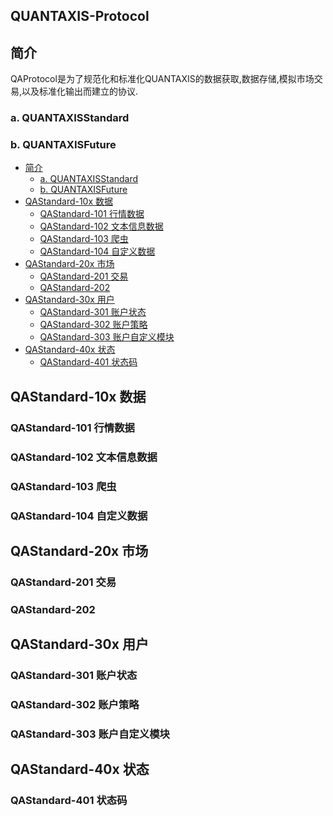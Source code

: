 QUANTAXIS-Protocol
------

## 简介
QAProtocol是为了规范化和标准化QUANTAXIS的数据获取,数据存储,模拟市场交易,以及标准化输出而建立的协议.
### a. QUANTAXISStandard
### b. QUANTAXISFuture
<!-- TOC -->

- [简介](#简介)
    - [a. QUANTAXISStandard](#a-quantaxisstandard)
    - [b. QUANTAXISFuture](#b-quantaxisfuture)
- [QAStandard-10x 数据](#qastandard-10x-数据)
    - [QAStandard-101 行情数据](#qastandard-101-行情数据)
    - [QAStandard-102 文本信息数据](#qastandard-102-文本信息数据)
    - [QAStandard-103 爬虫](#qastandard-103-爬虫)
    - [QAStandard-104 自定义数据](#qastandard-104-自定义数据)
- [QAStandard-20x 市场](#qastandard-20x-市场)
    - [QAStandard-201 交易](#qastandard-201-交易)
    - [QAStandard-202](#qastandard-202)
- [QAStandard-30x 用户](#qastandard-30x-用户)
    - [QAStandard-301 账户状态](#qastandard-301-账户状态)
    - [QAStandard-302 账户策略](#qastandard-302-账户策略)
    - [QAStandard-303 账户自定义模块](#qastandard-303-账户自定义模块)
- [QAStandard-40x 状态](#qastandard-40x-状态)
    - [QAStandard-401 状态码](#qastandard-401-状态码)

<!-- /TOC -->

## QAStandard-10x 数据
### QAStandard-101 行情数据
### QAStandard-102 文本信息数据
### QAStandard-103 爬虫
### QAStandard-104 自定义数据
## QAStandard-20x 市场
### QAStandard-201 交易

### QAStandard-202 
## QAStandard-30x 用户
### QAStandard-301 账户状态
### QAStandard-302 账户策略
### QAStandard-303 账户自定义模块
## QAStandard-40x 状态
### QAStandard-401 状态码
